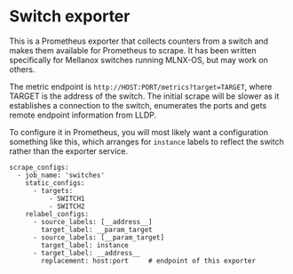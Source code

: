 # Switch exporter

This is a Prometheus exporter that collects counters from a switch and makes
them available for Prometheus to scrape. It has been written specifically for
Mellanox switches running MLNX-OS, but may work on others.

The metric endpoint is `http://HOST:PORT/metrics?target=TARGET`, where TARGET
is the address of the switch. The initial scrape will be slower as it
establishes a connection to the switch, enumerates the ports and gets remote
endpoint information from LLDP.

To configure it in Prometheus, you will most likely want a configuration
something like this, which arranges for `instance` labels to reflect the switch
rather than the exporter service.

```
scrape_configs:
  - job_name: 'switches'
    static_configs:
      - targets:
          - SWITCH1
          - SWITCH2
    relabel_configs:
      - source_labels: [__address__]
        target_label: __param_target
      - source_labels: [__param_target]
        target_label: instance
      - target_label: __address__
        replacement: host:port     # endpoint of this exporter
```
